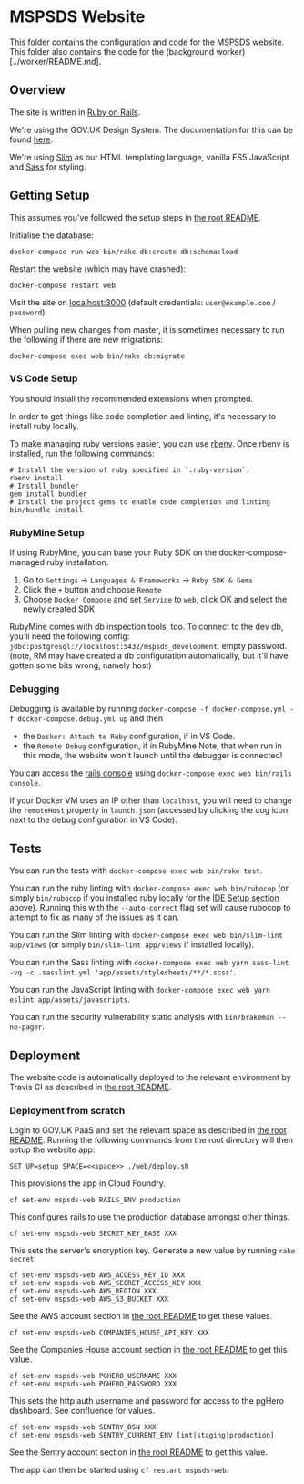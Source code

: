 # MSPSDS Website

This folder contains the configuration and code for the MSPSDS website.
This folder also contains the code for the (background worker)[../worker/README.md].


## Overview

The site is written in [Ruby on Rails](https://rubyonrails.org/).

We're using the GOV.UK Design System.
The documentation for this can be found [here](https://design-system.service.gov.uk/).

We're using [Slim](http://slim-lang.com/) as our HTML templating language, vanilla ES5 JavaScript and [Sass](https://sass-lang.com/) for styling.


## Getting Setup

This assumes you've followed the setup steps in [the root README](../README.md#getting-setup).

Initialise the database:

    docker-compose run web bin/rake db:create db:schema:load

Restart the website (which may have crashed):

    docker-compose restart web

Visit the site on [localhost:3000](http://localhost:3000)
(default credentials: `user@example.com` / `password`)

When pulling new changes from master, it is sometimes necessary to run the following
if there are new migrations:

    docker-compose exec web bin/rake db:migrate


### VS Code Setup

You should install the recommended extensions when prompted.

In order to get things like code completion and linting, it's necessary to install ruby locally.

To make managing ruby versions easier, you can use [rbenv](https://github.com/rbenv/rbenv).
Once rbenv is installed, run the following commands:
    
    # Install the version of ruby specified in `.ruby-version`.
    rbenv install
    # Install bundler
    gem install bundler
    # Install the project gems to enable code completion and linting
    bin/bundle install

### RubyMine Setup

If using RubyMine, you can base your Ruby SDK on the docker-compose-managed ruby installation.
1. Go to `Settings` -> `Languages & Frameworks` -> `Ruby SDK & Gems`
1. Click the `+` button and choose `Remote`
1. Choose `Docker Compose` and set `Service` to `web`, click OK and select the newly created SDK

RubyMine comes with db inspection tools, too. To connect to the dev db, you'll need the following config:
`jdbc:postgresql://localhost:5432/mspsds_development`, empty password.
(note, RM may have created a db configuration automatically, but it'll have gotten some bits wrong, namely host)

### Debugging

Debugging is available by running `docker-compose -f docker-compose.yml -f docker-compose.debug.yml up` and then 
- the `Docker: Attach to Ruby` configuration, if in VS Code.
- the `Remote Debug` configuration, if in RubyMine
Note, that when run in this mode, the website won't launch until the debugger is connected!

You can access the [rails console](https://guides.rubyonrails.org/command_line.html#rails-console) using `docker-compose exec web bin/rails console`.

If your Docker VM uses an IP other than `localhost`, you will need to change the `remoteHost` property in `launch.json` (accessed by clicking the cog icon next to the debug configuration in VS Code).


## Tests

You can run the tests with `docker-compose exec web bin/rake test`.

You can run the ruby linting with `docker-compose exec web bin/rubocop` (or simply `bin/rubocop` if you installed ruby locally for the [IDE Setup section](#ide-setup) above).
Running this with the `--auto-correct` flag set will cause rubocop to attempt to fix as many of the issues as it can.

You can run the Slim linting with `docker-compose exec web bin/slim-lint app/views` (or simply `bin/slim-lint app/views` if installed locally).

You can run the Sass linting with `docker-compose exec web yarn sass-lint -vq -c .sasslint.yml 'app/assets/stylesheets/**/*.scss'`.

You can run the JavaScript linting with `docker-compose exec web yarn eslint app/assets/javascripts`.

You can run the security vulnerability static analysis with `bin/brakeman --no-pager`.


## Deployment

The website code is automatically deployed to the relevant environment by Travis
CI as described in [the root README](../README.md#deployment).


### Deployment from scratch

Login to GOV.UK PaaS and set the relevant space as described in [the root README](../README.md#deployment-from-scratch).
Running the following commands from the root directory will then setup the website app:

    SET_UP=setup SPACE=<<space>> ./web/deploy.sh

This provisions the app in Cloud Foundry.

    cf set-env mspsds-web RAILS_ENV production

This configures rails to use the production database amongst other things.

    cf set-env mspsds-web SECRET_KEY_BASE XXX

This sets the server's encryption key. Generate a new value by running `rake secret` 

    cf set-env mspsds-web AWS_ACCESS_KEY_ID XXX
    cf set-env mspsds-web AWS_SECRET_ACCESS_KEY XXX
    cf set-env mspsds-web AWS_REGION XXX
    cf set-env mspsds-web AWS_S3_BUCKET XXX

See the AWS account section in [the root README](../README.md#aws) to get these values.

    cf set-env mspsds-web COMPANIES_HOUSE_API_KEY XXX

See the Companies House account section in [the root README](../README.md#companies-house) to get this value.

    cf set-env mspsds-web PGHERO_USERNAME XXX
    cf set-env mspsds-web PGHERO_PASSWORD XXX

This sets the http auth username and password for access to the pgHero dashboard. See confluence for values. 

    cf set-env mspsds-web SENTRY_DSN XXX
    cf set-env mspsds-web SENTRY_CURRENT_ENV [int|staging|production]

See the Sentry account section in [the root README](../README.md#sentry) to get this value.

The app can then be started using `cf restart mspsds-web`.
